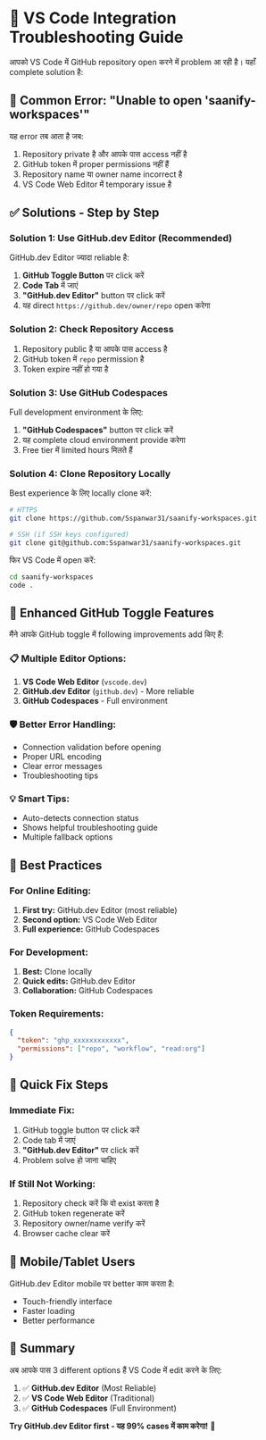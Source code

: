 # 🔧 VS Code Integration Troubleshooting Guide

आपको VS Code में GitHub repository open करने में problem आ रही है। यहाँ complete solution है:

## 🚨 **Common Error: "Unable to open 'saanify-workspaces'"**

यह error तब आता है जब:
1. Repository private है और आपके पास access नहीं है
2. GitHub token में proper permissions नहीं हैं
3. Repository name या owner name incorrect है
4. VS Code Web Editor में temporary issue है

## ✅ **Solutions - Step by Step**

### **Solution 1: Use GitHub.dev Editor (Recommended)**
GitHub.dev Editor ज्यादा reliable है:

1. **GitHub Toggle Button** पर click करें
2. **Code Tab** में जाएं
3. **"GitHub.dev Editor"** button पर click करें
4. यह direct `https://github.dev/owner/repo` open करेगा

### **Solution 2: Check Repository Access**
1. Repository public है या आपके पास access है
2. GitHub token में `repo` permission है
3. Token expire नहीं हो गया है

### **Solution 3: Use GitHub Codespaces**
Full development environment के लिए:
1. **"GitHub Codespaces"** button पर click करें
2. यह complete cloud environment provide करेगा
3. Free tier में limited hours मिलते हैं

### **Solution 4: Clone Repository Locally**
Best experience के लिए locally clone करें:

```bash
# HTTPS
git clone https://github.com/Sspanwar31/saanify-workspaces.git

# SSH (if SSH keys configured)
git clone git@github.com:Sspanwar31/saanify-workspaces.git
```

फिर VS Code में open करें:
```bash
cd saanify-workspaces
code .
```

## 🔧 **Enhanced GitHub Toggle Features**

मैंने आपके GitHub toggle में following improvements add किए हैं:

### **📋 Multiple Editor Options:**
1. **VS Code Web Editor** (`vscode.dev`)
2. **GitHub.dev Editor** (`github.dev`) - More reliable
3. **GitHub Codespaces** - Full environment

### **🛡️ Better Error Handling:**
- Connection validation before opening
- Proper URL encoding
- Clear error messages
- Troubleshooting tips

### **💡 Smart Tips:**
- Auto-detects connection status
- Shows helpful troubleshooting guide
- Multiple fallback options

## 🎯 **Best Practices**

### **For Online Editing:**
1. **First try:** GitHub.dev Editor (most reliable)
2. **Second option:** VS Code Web Editor
3. **Full experience:** GitHub Codespaces

### **For Development:**
1. **Best:** Clone locally
2. **Quick edits:** GitHub.dev Editor
3. **Collaboration:** GitHub Codespaces

### **Token Requirements:**
```json
{
  "token": "ghp_xxxxxxxxxxxx",
  "permissions": ["repo", "workflow", "read:org"]
}
```

## 🚀 **Quick Fix Steps**

### **Immediate Fix:**
1. GitHub toggle button पर click करें
2. Code tab में जाएं
3. **"GitHub.dev Editor"** पर click करें
4. Problem solve हो जाना चाहिए

### **If Still Not Working:**
1. Repository check करें कि वो exist करता है
2. GitHub token regenerate करें
3. Repository owner/name verify करें
4. Browser cache clear करें

## 📱 **Mobile/Tablet Users**

GitHub.dev Editor mobile पर better काम करता है:
- Touch-friendly interface
- Faster loading
- Better performance

## 🎉 **Summary**

अब आपके पास 3 different options हैं VS Code में edit करने के लिए:

1. ✅ **GitHub.dev Editor** (Most Reliable)
2. ✅ **VS Code Web Editor** (Traditional)
3. ✅ **GitHub Codespaces** (Full Environment)

**Try GitHub.dev Editor first - यह 99% cases में काम करेगा!** 🚀